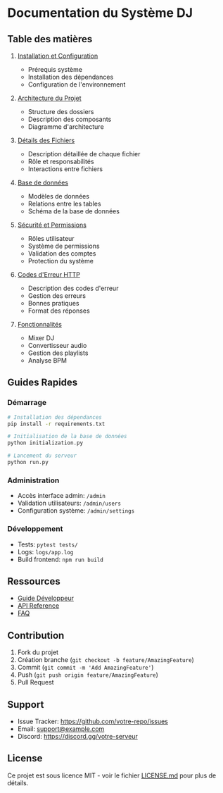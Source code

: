 # Documentation du Système DJ

## Table des matières

1. [Installation et Configuration](installation.md)
   - Prérequis système
   - Installation des dépendances
   - Configuration de l'environnement

2. [Architecture du Projet](architecture.md)
   - Structure des dossiers
   - Description des composants
   - Diagramme d'architecture

3. [Détails des Fichiers](file_details.md)
   - Description détaillée de chaque fichier
   - Rôle et responsabilités
   - Interactions entre fichiers

4. [Base de données](database.md)
   - Modèles de données
   - Relations entre les tables
   - Schéma de la base de données

5. [Sécurité et Permissions](security.md)
   - Rôles utilisateur
   - Système de permissions
   - Validation des comptes
   - Protection du système

6. [Codes d'Erreur HTTP](http_errors.md)
   - Description des codes d'erreur
   - Gestion des erreurs
   - Bonnes pratiques
   - Format des réponses

7. [Fonctionnalités](features.md)
   - Mixer DJ
   - Convertisseur audio
   - Gestion des playlists
   - Analyse BPM

## Guides Rapides

### Démarrage

```bash
# Installation des dépendances
pip install -r requirements.txt

# Initialisation de la base de données
python initialization.py

# Lancement du serveur
python run.py
```

### Administration

- Accès interface admin: `/admin`
- Validation utilisateurs: `/admin/users`
- Configuration système: `/admin/settings`

### Développement

- Tests: `pytest tests/`
- Logs: `logs/app.log`
- Build frontend: `npm run build`

## Ressources

- [Guide Développeur](developer.md)
- [API Reference](api.md)
- [FAQ](faq.md)

## Contribution

1. Fork du projet
2. Création branche (`git checkout -b feature/AmazingFeature`)
3. Commit (`git commit -m 'Add AmazingFeature'`)
4. Push (`git push origin feature/AmazingFeature`)
5. Pull Request

## Support

- Issue Tracker: https://github.com/votre-repo/issues
- Email: support@example.com
- Discord: https://discord.gg/votre-serveur

## License

Ce projet est sous licence MIT - voir le fichier [LICENSE.md](LICENSE.md) pour plus de détails.
